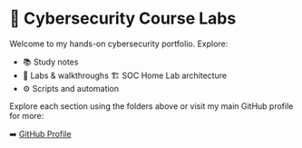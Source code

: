 # 🔐 Cybersecurity Course Labs

Welcome to my hands-on cybersecurity portfolio. Explore:

- 📚 Study notes
- 🧪 Labs & walkthroughs
 🏗️ SOC Home Lab architecture
- ⚙️ Scripts and automation

Explore each section using the folders above or visit my main GitHub profile for more:

➡️ [GitHub Profile](https://github.com/atifkaloodi1)

